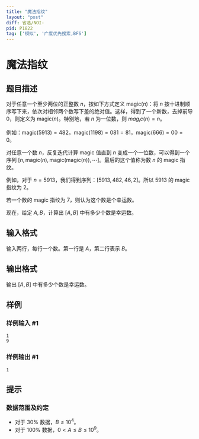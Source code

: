```yaml
---
title: "魔法指纹"
layout: "post"
diff: 省选/NOI-
pid: P1822
tag: ['模拟', '广度优先搜索,BFS']
---
```

# 魔法指纹
## 题目描述

对于任意一个至少两位的正整数 $n$，按如下方式定义 $\mathrm{magic}(n)$：将 $n$ 按十进制顺序写下来，依次对相邻两个数写下差的绝对值。这样，得到了一个新数，去掉前导 $0$，则定义为 $\mathrm{magic}(n)$。特别地，若 $n$ 为一位数，则 $mag_ic(n)=n$。

例如：$\mathrm{magic}(5913)=482$，$\mathrm{magic}(1198)=081=81$，$\mathrm{magic}(666)=00=0$。

对任意一个数 $n$，反复迭代计算 $\mathrm{magic}$ 值直到 $n$ 变成一个一位数，可以得到一个序列 $[n,\mathrm{magic}(n),\mathrm{magic}(\mathrm{magic}(n)),\cdots]$。最后的这个值称为数 $n$ 的 $\mathrm{magic}$ 指纹。

例如，对于 $n=5913$，我们得到序列：$[5913,482,46,2]$。所以 $5913$ 的 $\mathrm{magic}$ 指纹为 $2$。

若一个数的 $\mathrm{magic}$ 指纹为 $7$，则认为这个数是个幸运数。

现在，给定 $A,B$，计算出 $[A,B]$ 中有多少个数是幸运数。
## 输入格式

输入两行，每行一个数。第一行是 $A$，第二行表示 $B$。

## 输出格式

输出 $[A,B]$ 中有多少个数是幸运数。

## 样例

### 样例输入 #1
```
1
9
```
### 样例输出 #1
```
1

```
## 提示

### 数据范围及约定

- 对于 $30\%$ 数据，$B \le 10^4$。
- 对于 $100\%$ 数据，$0<A \le B \le 10^9$。

